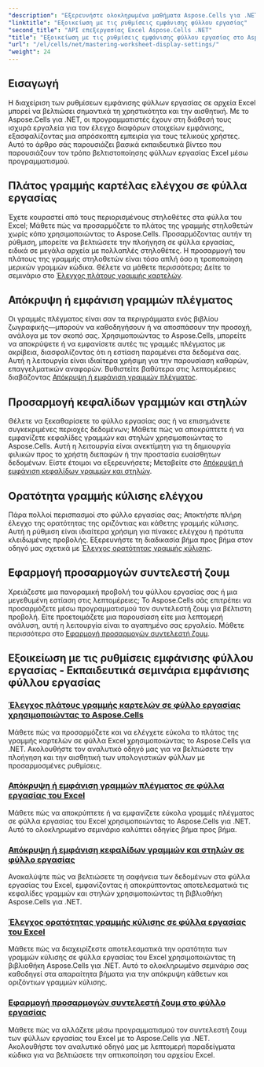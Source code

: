 ```yaml
---
"description": "Εξερευνήστε ολοκληρωμένα μαθήματα Aspose.Cells για .NET που καλύπτουν τις ρυθμίσεις εμφάνισης φύλλων εργασίας, συμπεριλαμβανομένων των γραμμών πλέγματος, των κεφαλίδων, των γραμμών κύλισης, του πλάτους της γραμμής καρτελών και των ρυθμίσεων ζουμ."
"linktitle": "Εξοικείωση με τις ρυθμίσεις εμφάνισης φύλλου εργασίας"
"second_title": "API επεξεργασίας Excel Aspose.Cells .NET"
"title": "Εξοικείωση με τις ρυθμίσεις εμφάνισης φύλλου εργασίας στο Aspose.Cells για .NET"
"url": "/el/cells/net/mastering-worksheet-display-settings/"
"weight": 24
---
```


## Εισαγωγή

Η διαχείριση των ρυθμίσεων εμφάνισης φύλλων εργασίας σε αρχεία Excel μπορεί να βελτιώσει σημαντικά τη χρηστικότητα και την αισθητική. Με το Aspose.Cells για .NET, οι προγραμματιστές έχουν στη διάθεσή τους ισχυρά εργαλεία για τον έλεγχο διαφόρων στοιχείων εμφάνισης, εξασφαλίζοντας μια απρόσκοπτη εμπειρία για τους τελικούς χρήστες. Αυτό το άρθρο σάς παρουσιάζει βασικά εκπαιδευτικά βίντεο που παρουσιάζουν τον τρόπο βελτιστοποίησης φύλλων εργασίας Excel μέσω προγραμματισμού.  

## Πλάτος γραμμής καρτέλας ελέγχου σε φύλλα εργασίας  
Έχετε κουραστεί από τους περιορισμένους στηλοθέτες στα φύλλα του Excel; Μάθετε πώς να προσαρμόζετε το πλάτος της γραμμής στηλοθετών χωρίς κόπο χρησιμοποιώντας το Aspose.Cells. Προσαρμόζοντας αυτήν τη ρύθμιση, μπορείτε να βελτιώσετε την πλοήγηση σε φύλλα εργασίας, ειδικά σε μεγάλα αρχεία με πολλαπλές στηλοθέτες. Η προσαρμογή του πλάτους της γραμμής στηλοθετών είναι τόσο απλή όσο η τροποποίηση μερικών γραμμών κώδικα. Θέλετε να μάθετε περισσότερα; Δείτε το σεμινάριο στο [Έλεγχος πλάτους γραμμής καρτελών](./controlling-tab-bar-width/).  

## Απόκρυψη ή εμφάνιση γραμμών πλέγματος  
Οι γραμμές πλέγματος είναι σαν τα περιγράμματα ενός βιβλίου ζωγραφικής—μπορούν να καθοδηγήσουν ή να αποσπάσουν την προσοχή, ανάλογα με τον σκοπό σας. Χρησιμοποιώντας το Aspose.Cells, μπορείτε να αποκρύψετε ή να εμφανίσετε αυτές τις γραμμές πλέγματος με ακρίβεια, διασφαλίζοντας ότι η εστίαση παραμένει στα δεδομένα σας. Αυτή η λειτουργία είναι ιδιαίτερα χρήσιμη για την παρουσίαση καθαρών, επαγγελματικών αναφορών. Βυθιστείτε βαθύτερα στις λεπτομέρειες διαβάζοντας [Απόκρυψη ή εμφάνιση γραμμών πλέγματος](./hide-display-gridlines/).  

## Προσαρμογή κεφαλίδων γραμμών και στηλών  
Θέλετε να ξεκαθαρίσετε το φύλλο εργασίας σας ή να επισημάνετε συγκεκριμένες περιοχές δεδομένων; Μάθετε πώς να αποκρύπτετε ή να εμφανίζετε κεφαλίδες γραμμών και στηλών χρησιμοποιώντας το Aspose.Cells. Αυτή η λειτουργία είναι ανεκτίμητη για τη δημιουργία φιλικών προς το χρήστη διεπαφών ή την προστασία ευαίσθητων δεδομένων. Είστε έτοιμοι να εξερευνήσετε; Μεταβείτε στο [Απόκρυψη ή εμφάνιση κεφαλίδων γραμμών και στηλών](./hide-display-row-column-headers/).  

## Ορατότητα γραμμής κύλισης ελέγχου  
Πάρα πολλοί περισπασμοί στο φύλλο εργασίας σας; Αποκτήστε πλήρη έλεγχο της ορατότητας της οριζόντιας και κάθετης γραμμής κύλισης. Αυτή η ρύθμιση είναι ιδιαίτερα χρήσιμη για πίνακες ελέγχου ή πρότυπα κλειδωμένης προβολής. Εξερευνήστε τη διαδικασία βήμα προς βήμα στον οδηγό μας σχετικά με [Έλεγχος ορατότητας γραμμής κύλισης](./controlling-scroll-bar-visibility/).  

## Εφαρμογή προσαρμογών συντελεστή ζουμ  
Χρειάζεστε μια πανοραμική προβολή του φύλλου εργασίας σας ή μια μεγεθυμένη εστίαση στις λεπτομέρειες; Το Aspose.Cells σάς επιτρέπει να προσαρμόζετε μέσω προγραμματισμού τον συντελεστή ζουμ για βέλτιστη προβολή. Είτε προετοιμάζετε μια παρουσίαση είτε μια λεπτομερή ανάλυση, αυτή η λειτουργία είναι το αγαπημένο σας εργαλείο. Μάθετε περισσότερα στο [Εφαρμογή προσαρμογών συντελεστή ζουμ](./apply-zoom-factor-adjustments/).  

## Εξοικείωση με τις ρυθμίσεις εμφάνισης φύλλου εργασίας - Εκπαιδευτικά σεμινάρια εμφάνισης φύλλου εργασίας
### [Έλεγχος πλάτους γραμμής καρτελών σε φύλλο εργασίας χρησιμοποιώντας το Aspose.Cells](./controlling-tab-bar-width/)
Μάθετε πώς να προσαρμόζετε και να ελέγχετε εύκολα το πλάτος της γραμμής καρτελών σε φύλλα Excel χρησιμοποιώντας το Aspose.Cells για .NET. Ακολουθήστε τον αναλυτικό οδηγό μας για να βελτιώσετε την πλοήγηση και την αισθητική των υπολογιστικών φύλλων με προσαρμοσμένες ρυθμίσεις.
### [Απόκρυψη ή εμφάνιση γραμμών πλέγματος σε φύλλα εργασίας του Excel](./hide-display-gridlines/)
Μάθετε πώς να αποκρύπτετε ή να εμφανίζετε εύκολα γραμμές πλέγματος σε φύλλα εργασίας του Excel χρησιμοποιώντας το Aspose.Cells για .NET. Αυτό το ολοκληρωμένο σεμινάριο καλύπτει οδηγίες βήμα προς βήμα.
### [Απόκρυψη ή εμφάνιση κεφαλίδων γραμμών και στηλών σε φύλλο εργασίας](./hide-display-row-column-headers/)
Ανακαλύψτε πώς να βελτιώσετε τη σαφήνεια των δεδομένων στα φύλλα εργασίας του Excel, εμφανίζοντας ή αποκρύπτοντας αποτελεσματικά τις κεφαλίδες γραμμών και στηλών χρησιμοποιώντας τη βιβλιοθήκη Aspose.Cells για .NET.
### [Έλεγχος ορατότητας γραμμής κύλισης σε φύλλα εργασίας του Excel](./controlling-scroll-bar-visibility/)
Μάθετε πώς να διαχειρίζεστε αποτελεσματικά την ορατότητα των γραμμών κύλισης σε φύλλα εργασίας του Excel χρησιμοποιώντας τη βιβλιοθήκη Aspose.Cells για .NET. Αυτό το ολοκληρωμένο σεμινάριο σας καθοδηγεί στα απαραίτητα βήματα για την απόκρυψη κάθετων και οριζόντιων γραμμών κύλισης.
### [Εφαρμογή προσαρμογών συντελεστή ζουμ στο φύλλο εργασίας](./apply-zoom-factor-adjustments/)
Μάθετε πώς να αλλάζετε μέσω προγραμματισμού τον συντελεστή ζουμ των φύλλων εργασίας του Excel με το Aspose.Cells για .NET. Ακολουθήστε τον αναλυτικό οδηγό μας με λεπτομερή παραδείγματα κώδικα για να βελτιώσετε την οπτικοποίηση του αρχείου Excel.